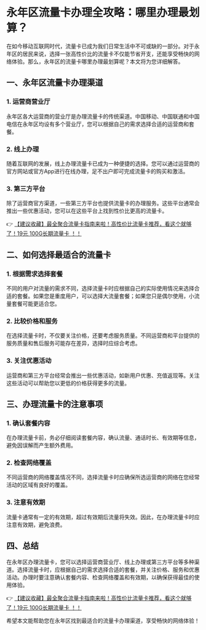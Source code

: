 # 永年区流量卡办理全攻略：哪里办理最划算？

在如今移动互联网时代，流量卡已成为我们日常生活中不可或缺的一部分。对于永年区的居民来说，选择一张高性价比的流量卡不仅能节省开支，还能享受畅快的网络体验。那么，永年区的流量卡哪里办理最划算呢？本文将为您详细解答。

## 一、永年区流量卡办理渠道

### 1. 运营商营业厅
永年区各大运营商的营业厅是办理流量卡的传统渠道。中国移动、中国联通和中国电信在永年区均设有多个营业厅，您可以根据自己的需求选择合适的运营商和套餐。

### 2. 线上办理
随着互联网的发展，线上办理流量卡已成为一种便捷的选择。您可以通过运营商的官方网站或官方App进行在线办理，足不出户即可完成流量卡的购买和激活。

### 3. 第三方平台
除了运营商官方渠道，一些第三方平台也提供流量卡的办理服务。这些平台通常会推出一些优惠活动，您可以在这些平台上找到性价比更高的流量卡。

👉 [【建议收藏】最全聚合流量卡指南来啦！高性价比流量卡推荐，看这个就够了！19元 100G长期流量卡 ！！](https://bit.ly/Liuliangka)

## 二、如何选择最适合的流量卡

### 1. 根据需求选择套餐
不同的用户对流量的需求不同，选择流量卡时应根据自己的实际使用情况来选择合适的套餐。如果您是重度用户，可以选择大流量套餐；如果您只是偶尔使用，小流量套餐可能更适合您。

### 2. 比较价格和服务
在选择流量卡时，不仅要关注价格，还要考虑服务质量。不同运营商和平台提供的服务质量和售后服务可能存在差异，选择时应综合考虑。

### 3. 关注优惠活动
运营商和第三方平台经常会推出一些优惠活动，如新用户优惠、充值返现等。关注这些活动可以帮助您以更低的价格获得更多的流量。

## 三、办理流量卡的注意事项

### 1. 确认套餐内容
在办理流量卡前，务必仔细阅读套餐内容，确认流量、通话时长、有效期等信息，避免因误解而产生额外费用。

### 2. 检查网络覆盖
不同运营商的网络覆盖情况不同，选择流量卡时应确保所选运营商的网络在您经常活动的区域有良好的覆盖。

### 3. 注意有效期
流量卡通常有一定的有效期，超过有效期后流量将失效。因此，在办理流量卡时应注意有效期，避免浪费。

## 四、总结

在永年区办理流量卡，您可以选择运营商营业厅、线上办理或第三方平台等多种渠道。选择流量卡时，应根据自己的需求选择合适的套餐，并关注价格、服务和优惠活动。办理时要注意确认套餐内容、检查网络覆盖和有效期，以确保获得最佳的使用体验。

👉 [【建议收藏】最全聚合流量卡指南来啦！高性价比流量卡推荐，看这个就够了！19元 100G长期流量卡 ！！](https://bit.ly/Liuliangka)

希望本文能帮助您在永年区找到最适合的流量卡办理渠道，享受畅快的网络体验！